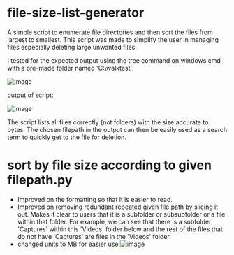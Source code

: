 # file-size-list-generator

A simple script to enumerate file directories and then sort the files from largest to smallest.
This script was made to simplify the user in managing files especially deleting large unwanted files.

I tested for the expected output using the tree command on windows cmd with a pre-made folder named 'C:\walktest':

![image](https://user-images.githubusercontent.com/39832806/147817410-732803eb-e4aa-4425-aa6b-7806821b727d.png)


output of script:

![image](https://user-images.githubusercontent.com/39832806/147817047-147201bc-23eb-4ba4-83e6-6695b793c5d8.png)


The script lists all files correctly (not folders) with the size accurate to bytes.
The chosen filepath in the output can then be easily used as a search term to quickly get to the file for deletion.

# sort by file size according to given filepath.py

- Improved on the formatting so that it is easier to read.
- Improved on removing redundant repeated given file path by slicing it out. Makes it clear to users that it is a subfolder or subsubfolder or a file within that folder.
For example, we can see that there is a subfolder 'Captures' within this 'Videos' folder below and the rest of the files that do not have 'Captures' are files in the 'Videos' folder.
- changed units to MB for easier use
![image](https://user-images.githubusercontent.com/39832806/153185853-ed08ad1f-38f1-4ebe-aa37-28cad0a3d0ae.png)
